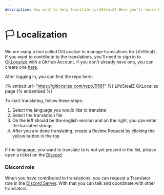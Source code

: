 ```yaml
---
description: You want to help translate LifeStealZ? Here you'll learn how.
---
```


# 🏳️ Localization

We are using a tool called GitLocalize to manage translations for LifeStealZ. If you want to contribute to the translations, you'll need to sign in to [GitLocalize](https://gitlocalize.com) with a GitHub Account. If you don't already have one, you can create one [here](https://github.com/signup).

After logging in, you can find the repo here:

{% embed url="https://gitlocalize.com/repo/9581" %}
LifeStealZ GitLocalize page
{% endembed %}

To start translating, follow these steps:

1. Select the language you would like to translate
2. Select the translation file
3. On the left should be the english version and on the right, you can enter the traslated strings
4. After you are done translating, create a Review Request by clicking the yellow button in the top

<figure><img src="../.gitbook/assets/lsz_localization_tutorial.gif" alt=""><figcaption></figcaption></figure>

If the language, you want to translate to is not yet present in the list, please open a ticket on the [Discord](https://strassburger.org/discord)

### Discord role

When you have contributed to translations, you can request a Translator role in the [Discord Server](https://strassburger.org/discord). With that you can talk and coordinate with other translators.
